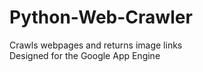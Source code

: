 # Python-Web-Crawler
Crawls webpages and returns image links<br />
Designed for the Google App Engine
